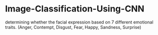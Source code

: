 # Image-Classification-Using-CNN
determining whether the facial expression based on 7 different emotional traits. (Anger, Contempt, Disgust, Fear, Happy, Sandness, Surprise)
